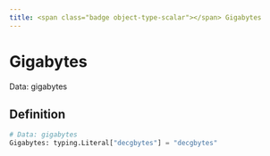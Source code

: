 ```yaml
---
title: <span class="badge object-type-scalar"></span> Gigabytes
---
```

# <span class="badge object-type-scalar"></span> Gigabytes

Data: gigabytes

## Definition

```python
# Data: gigabytes
Gigabytes: typing.Literal["decgbytes"] = "decgbytes"
```
